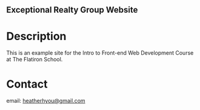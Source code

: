 Exceptional Realty Group Website
---

# Description

This is an example site for the Intro to Front-end Web Development Course at The Flatiron School.

# Contact

email: heatherhyou@gmail.com
